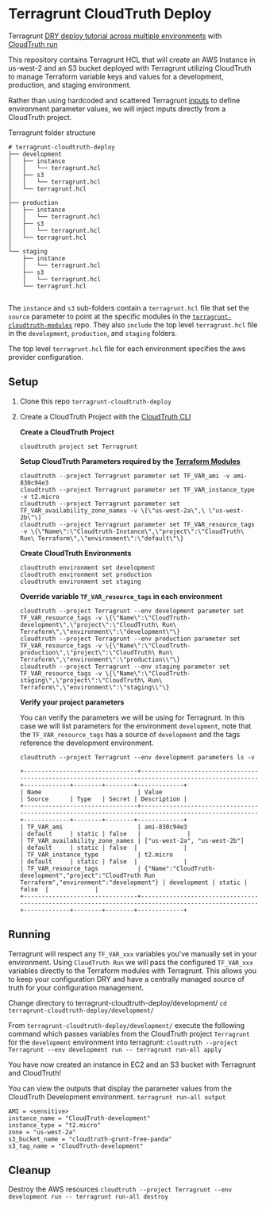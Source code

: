 # Terragrunt CloudTruth Deploy
Terragrunt [DRY deploy tutorial across multiple environments](https://terragrunt.gruntwork.io/docs/getting-started/quick-start/#promote-immutable-versioned-terraform-modules-across-environments) with [CloudTruth run](https://docs.cloudtruth.com/configuration-management/cli-and-api/cloudtruth-cli#cloudtruth-run)

This repository contains Terragrunt HCL that will create an AWS Instance in us-west-2 and an S3 bucket deployed with Terragrunt utilizing CloudTruth to manage Terraform variable keys and values for a development, production, and staging environment.

Rather than using hardcoded and scattered Terragrunt [inputs](https://terragrunt.gruntwork.io/docs/features/inputs/) to define environment parameter values, we will inject inputs directly from a CloudTruth project.

Terragrunt folder structure
```
# terragrunt-cloudtruth-deploy
├── development
│   ├── instance
│   │   └── terragrunt.hcl
│   ├── s3
│   │   └── terragrunt.hcl
│   └── terragrunt.hcl
│       
├── production
│   ├── instance
│   │   └── terragrunt.hcl
│   ├── s3
│   │   └── terragrunt.hcl
│   └── terragrunt.hcl
│       
└── staging
    ├── instance
    │   └── terragrunt.hcl
    ├── s3
    │   └── terragrunt.hcl
    └── terragrunt.hcl
        
```

The ``instance`` and ``s3`` sub-folders contain a ``terragrunt.hcl`` file that set the ``source`` parameter to point at the specific modules in the [``terragrunt-cloudtruth-modules``](https://github.com/cloudtruth-demo/terragrunt-cloudtruth-modules) repo.  They also ``include`` the top level ``terragrunt.hcl`` file in the  ``development``, ``production``, and ``staging`` folders.  

The top level ``terragrunt.hcl`` file for each environment specifies the aws provider configuration. 

## Setup
1. Clone this repo ``terragrunt-cloudtruth-deploy``
2. Create a CloudTruth Project with the [CloudTruth CLI](https://docs.cloudtruth.com/configuration-management/cli-and-api/cloudtruth-cli#installation)

    **Create a CloudTruth Project**
    ```
    cloudtruth project set Terragrunt

    ```

    **Setup CloudTruth Parameters required by the [Terraform Modules](https://github.com/cloudtruth-demo/terragrunt-cloudtruth-modules/blob/main/instance/variables.tf)**
    ```
    cloudtruth --project Terragrunt parameter set TF_VAR_ami -v ami-830c94e3
    cloudtruth --project Terragrunt parameter set TF_VAR_instance_type -v t2.micro
    cloudtruth --project Terragrunt parameter set TF_VAR_availability_zone_names -v \[\"us-west-2a\",\ \"us-west-2b\"\]
    cloudtruth --project Terragrunt parameter set TF_VAR_resource_tags -v \{\"Name\":\"Cloudtruth-Instance\",\"project\":\"CloudTruth\ Run\ Terraform\",\"environment\":\"default\"\}

    ```

    **Create CloudTruth Environments**
    ```
    cloudtruth environment set development
    cloudtruth environment set production
    cloudtruth environment set staging

    ```

    **Override variable ``TF_VAR_resource_tags`` in each environment**
    ```
    cloudtruth --project Terragrunt --env development parameter set TF_VAR_resource_tags -v \{\"Name\":\"CloudTruth-development\",\"project\":\"CloudTruth\ Run\ Terraform\",\"environment\":\"development\"\}
    cloudtruth --project Terragrunt --env production parameter set TF_VAR_resource_tags -v \{\"Name\":\"CloudTruth-production\",\"project\":\"CloudTruth\ Run\ Terraform\",\"environment\":\"production\\"\}
    cloudtruth --project Terragrunt --env staging parameter set TF_VAR_resource_tags -v \{\"Name\":\"CloudTruth-staging\",\"project\":\"CloudTruth\ Run\ Terraform\",\"environment\":\"staging\\"\}

    ```


    **Verify your project parameters**

    You can verify the parameters we will be using for Terragrunt.  In this case we will list parameters for the environment ``development``, note that the ``TF_VAR_resource_tags`` has a source of ``development`` and the tags reference the development environment.
    
    ``cloudtruth --project Terragrunt --env development parameters ls -v``
    ```
    +--------------------------------+----------------------------------------------------------------------------------------------------+-------------+--------+--------+-------------+
    | Name                           | Value                                                                                              | Source      | Type   | Secret | Description |
    +--------------------------------+----------------------------------------------------------------------------------------------------+-------------+--------+--------+-------------+
    | TF_VAR_ami                     | ami-830c94e3                                                                                              | default     | static | false   |             |
    | TF_VAR_availability_zone_names | ["us-west-2a", "us-west-2b"]                                                                       | default     | static | false  |             |
    | TF_VAR_instance_type           | t2.micro                                                                                           | default     | static | false  |             |
    | TF_VAR_resource_tags           | {"Name":"CloudTruth-development","project":"CloudTruth Run Terraform","environment":"development"} | development | static | false  |             |
    +--------------------------------+----------------------------------------------------------------------------------------------------+-------------+--------+--------+-------------+
    ```



## Running
Terragrunt will respect any ``TF_VAR_xxx`` variables you’ve manually set in your environment.  Using ``CloudTruth Run`` we will pass the configured ``TF_VAR_xxx`` variables  directly to the Terraform modules with Terragrunt.  This allows you to keep your configuration DRY and have a centrally managed source of truth for your configuration management.

Change directory to terragrunt-cloudtruth-deploy/development/
``cd terragrunt-cloudtruth-deploy/development/`` 

From ``terragrunt-cloudtruth-deploy/development/`` execute the following command which passes variables from the CloudTruth project ``Terragrunt`` for the ``development`` environment into terragrunt:
``cloudtruth --project Terragrunt --env development run -- terragrunt run-all apply``

You have now created an instance in EC2 and an S3 bucket with Terragrunt and CloudTruth!

You can view the outputs that display the parameter values from the CloudTruth Development environment.
``terragrunt run-all output``
```
AMI = <sensitive>
instance_name = "CloudTruth-development"
instance_type = "t2.micro"
zone = "us-west-2a"
s3_bucket_name = "cloudtruth-grunt-free-panda"
s3_tag_name = "CloudTruth-development"
```

## Cleanup

Destroy the AWS resources
``cloudtruth --project Terragrunt --env development run -- terragrunt run-all destroy``
